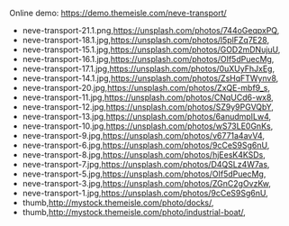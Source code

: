 Online demo: https://demo.themeisle.com/neve-transport/


- neve-transport-21.1.png,https://unsplash.com/photos/744oGeqpxPQ,
- neve-transport-18.1.jpg,https://unsplash.com/photos/l5plFZq7E28,
- neve-transport-15.1.jpg,https://unsplash.com/photos/GOD2mDNujuU,
- neve-transport-16.1.jpg,https://unsplash.com/photos/OIf5dPuecMg,
- neve-transport-17.1.jpg,https://unsplash.com/photos/0uXUyFhJxEg,
- neve-transport-14.1.jpg,https://unsplash.com/photos/ZsHqFTWynv8,
- neve-transport-20.jpg,https://unsplash.com/photos/ZxQE-mbf9_s,
- neve-transport-11.jpg,https://unsplash.com/photos/CNqUCd6-wx8,
- neve-transport-12.jpg,https://unsplash.com/photos/SZ9y9PGVQbY,
- neve-transport-13.jpg,https://unsplash.com/photos/6anudmpILw4,
- neve-transport-10.jpg,https://unsplash.com/photos/wS73LE0GnKs,
- neve-transport-9.jpg,https://unsplash.com/photos/v6771a4avV4,
- neve-transport-6.jpg,https://unsplash.com/photos/9cCeS9Sg6nU,
- neve-transport-8.jpg,https://unsplash.com/photos/hjEesK4KSDs,
- neve-transport-7.jpg,https://unsplash.com/photos/D4QSLz4W7as,
- neve-transport-5.jpg,https://unsplash.com/photos/OIf5dPuecMg,
- neve-transport-3.jpg,https://unsplash.com/photos/ZGnC2gOvzKw,
- neve-transport-1.jpg,https://unsplash.com/photos/9cCeS9Sg6nU,
- thumb,http://mystock.themeisle.com/photo/docks/,
- thumb,http://mystock.themeisle.com/photo/industrial-boat/,
